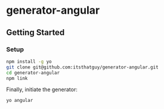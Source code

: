 # generator-angular

## Getting Started

### Setup

```bash
npm install -g yo
git clone git@github.com:itsthatguy/generator-angular.git
cd generator-angular
npm link
```

Finally, initiate the generator:

```bash
yo angular
```
